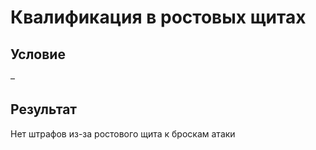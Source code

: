 # Квалификация в ростовых щитах
## Условие
–
## Результат
Нет штрафов из-за ростового щита к броскам атаки